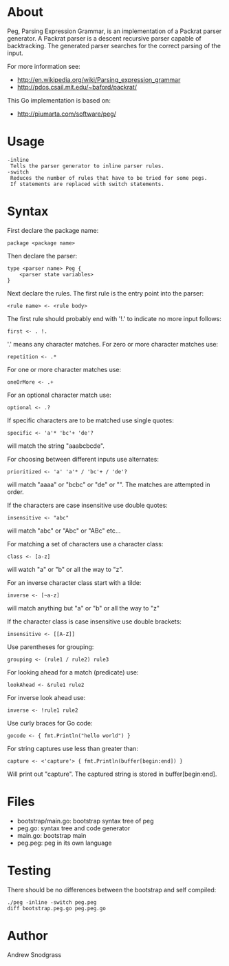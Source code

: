 # About

Peg, Parsing Expression Grammar, is an implementation of a Packrat parser
generator. A Packrat parser is a descent recursive parser capable of
backtracking. The generated parser searches for the correct parsing of the
input.

For more information see:
* http://en.wikipedia.org/wiki/Parsing_expression_grammar
* http://pdos.csail.mit.edu/~baford/packrat/

This Go implementation is based on:
* http://piumarta.com/software/peg/


# Usage

```
-inline
 Tells the parser generator to inline parser rules.
-switch
 Reduces the number of rules that have to be tried for some pegs.
 If statements are replaced with switch statements.
```


# Syntax

First declare the package name:
```
package <package name>
```

Then declare the parser:
```
type <parser name> Peg {
	<parser state variables>
}
```

Next declare the rules. The first rule is the entry point into the parser:
```
<rule name> <- <rule body>
```

The first rule should probably end with '!.' to indicate no more input follows:
```
first <- . !.
```

'.' means any character matches. For zero or more character matches use:
```
repetition <- .*
```

For one or more character matches use:
```
oneOrMore <- .+
```

For an optional character match use:
```
optional <- .?
```

If specific characters are to be matched use single quotes:
```
specific <- 'a'* 'bc'+ 'de'?
```
will match the string "aaabcbcde".

For choosing between different inputs use alternates:
```
prioritized <- 'a' 'a'* / 'bc'+ / 'de'?
```
will match "aaaa" or "bcbc" or "de" or "". The matches are attempted in order.

If the characters are case insensitive use double quotes:
```
insensitive <- "abc"
```
will match "abc" or "Abc" or "ABc" etc...

For matching a set of characters use a character class:
```
class <- [a-z]
```
will watch "a" or "b" or all the way to "z".

For an inverse character class start with a tilde:
```
inverse <- [~a-z]
```
will match anything but "a" or "b" or all the way to "z"

If the character class is case insensitive use double brackets:
```
insensitive <- [[A-Z]]
```

Use parentheses for grouping:
```
grouping <- (rule1 / rule2) rule3
```

For looking ahead for a match (predicate) use:
```
lookAhead <- &rule1 rule2
```

For inverse look ahead use:
```
inverse <- !rule1 rule2
```

Use curly braces for Go code:
```
gocode <- { fmt.Println("hello world") }
```

For string captures use less than greater than:
```
capture <- <'capture'> { fmt.Println(buffer[begin:end]) }
```
Will print out "capture". The captured string is stored in buffer[begin:end].


# Files

* bootstrap/main.go: bootstrap syntax tree of peg
* peg.go: syntax tree and code generator
* main.go: bootstrap main
* peg.peg: peg in its own language


# Testing

There should be no differences between the bootstrap and self compiled:

```
./peg -inline -switch peg.peg
diff bootstrap.peg.go peg.peg.go
```


# Author

Andrew Snodgrass
